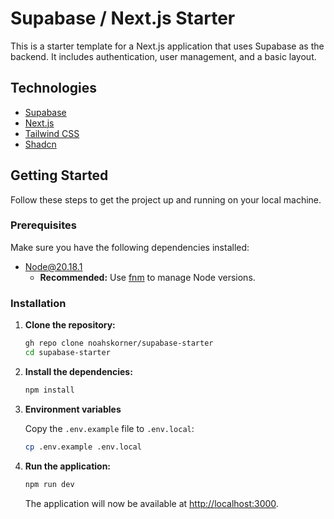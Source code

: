 # Supabase / Next.js Starter

This is a starter template for a Next.js application that uses Supabase as the backend. It includes authentication, user management, and a basic layout.

## Technologies

- [Supabase](https://supabase.com/dashboard/project/wjhegbdfdjeefhtkkjpb)
- [Next.js](https://nextjs.org/)
- [Tailwind CSS](https://tailwindcss.com/)
- [Shadcn](https://ui.shadcn.com/)

## Getting Started

Follow these steps to get the project up and running on your local machine.

### Prerequisites

Make sure you have the following dependencies installed:

- [Node@20.18.1](https://nodejs.org/)
  - **Recommended:** Use [fnm](https://github.com/Schniz/fnm) to manage Node versions.

### Installation

1. **Clone the repository:**

   ```sh
   gh repo clone noahskorner/supabase-starter
   cd supabase-starter
   ```

2. **Install the dependencies:**

   ```sh
   npm install
   ```

3. **Environment variables**

   Copy the `.env.example` file to `.env.local`:

   ```sh
   cp .env.example .env.local
   ```

4. **Run the application:**

   ```sh
   npm run dev
   ```

   The application will now be available at [http://localhost:3000](http://localhost:3000).
